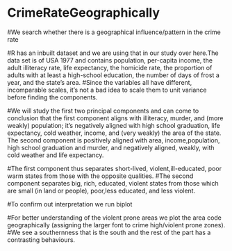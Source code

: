 # CrimeRateGeographically
#We search whether there is a geographical influence/pattern in the crime rate 


#R has an inbuilt dataset and we are using that in our study over here.The data set is of USA 1977 and contains population, per-capita income, the adult illiteracy rate, life expectancy, the homicide rate, the proportion of adults with at least a high-school education, the number of days of frost a year, and the state’s area.
#Since the variables all have different, incomparable scales, it’s not a bad idea to scale them to unit variance before finding the components.

#We will study the first two principal components and can come to conclusion that the first component aligns with illiteracy, murder, and (more weakly) population; it’s negatively aligned with high school graduation, life expectancy, cold weather, income, and (very weakly) the area of the state.
The second component is positively aligned with area, income,population, high school graduation and murder, and negatively aligned, weakly, with cold weather and life expectancy.

#The first component thus separates short-lived, violent,ill-educated, poor warm states from those with the opposite qualities.
#The second component separates big, rich, educated, violent states from those which are small (in land or people), poor,less educated, and less violent.

#To confirm out interpretation we run biplot

#For better understanding of the violent prone areas we plot the area code geographically (assigning the larger font to crime high/violent prone zones).
#We see a southernness that is the south and the rest of the part has a contrasting behaviours. 
